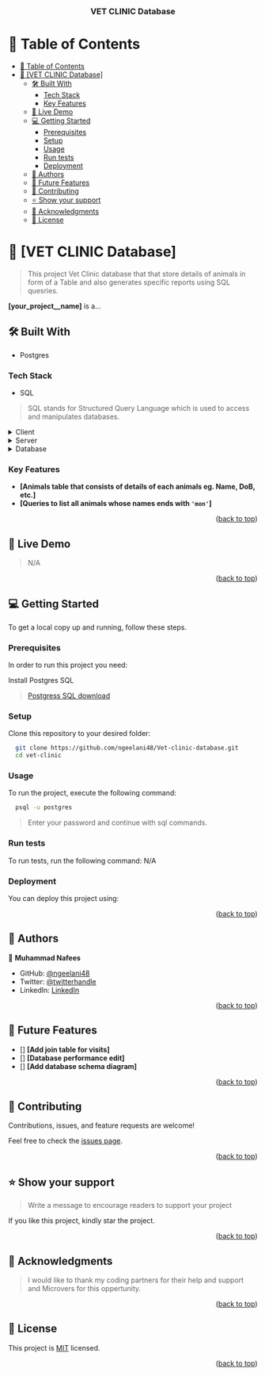 <a name="readme-top"></a>
<div align="center">
  <br/>

  <h3><b>VET CLINIC Database</b></h3>

</div>


# 📗 Table of Contents

- [📗 Table of Contents](#-table-of-contents)
- [📖 \[VET CLINIC Database\] ](#-vet-clinic-database-)
  - [🛠 Built With ](#-built-with-)
    - [Tech Stack ](#tech-stack-)
    - [Key Features ](#key-features-)
  - [🚀 Live Demo ](#-live-demo-)
  - [💻 Getting Started ](#-getting-started-)
    - [Prerequisites](#prerequisites)
    - [Setup](#setup)
    - [Usage](#usage)
    - [Run tests](#run-tests)
    - [Deployment](#deployment)
  - [👥 Authors ](#-authors-)
  - [🔭 Future Features ](#-future-features-)
  - [🤝 Contributing ](#-contributing-)
  - [⭐️ Show your support ](#️-show-your-support-)
  - [🙏 Acknowledgments ](#-acknowledgments-)
  - [📝 License ](#-license-)


# 📖 [VET CLINIC Database] <a name="about-project"></a>

> This project Vet Clinic database that that store details of animals in form of a Table and also generates specific reports using SQL quesries.

**[your_project__name]** is a...

## 🛠 Built With <a name="built-with"></a>
- Postgres


### Tech Stack <a name="tech-stack"></a>
- SQL

> SQL stands for Structured Query Language which is used to access and manipulates databases.

<details>
  <summary>Client</summary>
  <ul>
    <li><a href="https://reactjs.org/">N/A</a></li>
  </ul>
</details>

<details>
  <summary>Server</summary>
  <ul>
    <li><a href="https://expressjs.com/">N/A</a></li>
  </ul>
</details>

<details>
<summary>Database</summary>
  <ul>
    <li><a href="https://www.postgresql.org/">PostgreSQL</a></li>
  </ul>
</details>

<!-- Features -->

### Key Features <a name="key-features"></a>


- **[Animals table that consists of details of each animals eg. Name, DoB, etc.]**
- **[Queries to list all animals whose names ends with `'mon'`]**

<p align="right">(<a href="#readme-top">back to top</a>)</p>


## 🚀 Live Demo <a name="live-demo"></a>

> N/A

<p align="right">(<a href="#readme-top">back to top</a>)</p>


## 💻 Getting Started <a name="getting-started"></a>


To get a local copy up and running, follow these steps.

### Prerequisites

In order to run this project you need:

Install Postgres SQL
> [Postgress SQL download](https://www.postgresql.org/download/)


### Setup

Clone this repository to your desired folder:

```sh
  git clone https://github.com/ngeelani48/Vet-clinic-database.git
  cd vet-clinic 
```

### Usage

To run the project, execute the following command:


```sh
  psql -u postgres
 ```

 > Enter your password and continue with sql commands.

### Run tests

To run tests, run the following command: N/A



### Deployment

You can deploy this project using:


<p align="right">(<a href="#readme-top">back to top</a>)</p>



## 👥 Authors <a name="authors"></a>


👤 **Muhammad Nafees**

- GitHub: [@ngeelani48](https://github.com/ngeelani48)
- Twitter: [@twitterhandle](https://twitter.com/ngeelani48)
- LinkedIn: [LinkedIn](https://www.linkedin.com/in/ngeelani/)


<p align="right">(<a href="#readme-top">back to top</a>)</p>


## 🔭 Future Features <a name="future-features"></a>

- [] **[Add join table for visits]**
- [] **[Database performance edit]**
- [] **[Add database schema diagram]**


<p align="right">(<a href="#readme-top">back to top</a>)</p>


## 🤝 Contributing <a name="contributing"></a>

Contributions, issues, and feature requests are welcome!

Feel free to check the [issues page](https://github.com/shafiuyushawu/vet-clinic-db/issues/).

<p align="right">(<a href="#readme-top">back to top</a>)</p>


## ⭐️ Show your support <a name="support"></a>

> Write a message to encourage readers to support your project

If you like this project, kindly star the project.

<p align="right">(<a href="#readme-top">back to top</a>)</p>


## 🙏 Acknowledgments <a name="acknowledgements"></a>

> I would like to thank my coding partners for their help and support and Microvers for this oppertunity.

<p align="right">(<a href="#readme-top">back to top</a>)</p>



## 📝 License <a name="license"></a>

This project is [MIT](./License) licensed.


<p align="right">(<a href="#readme-top">back to top</a>)</p>